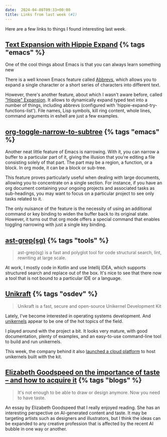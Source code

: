 ```yaml
---
date:  2024-04-08T09:33+00:00
title: Links from last week (#1)
---
```


Here are a few links to things I found interesting last week.

## [Text Expansion with Hippie Expand](https://www.masteringemacs.org/article/text-expansion-hippie-expand) {% tags "emacs" %}

One of the cool things about Emacs is that you can always learn something new

There is a well known Emacs feature called [Abbrevs](https://www.gnu.org/software/emacs/manual/html_node/emacs/Abbrevs.html),
which allows you to expand a single character or a short series of characters into different text.

However, there's another feature, about which I wasn't aware before, called ["Hippie" Expansion](https://www.gnu.org/software/emacs/manual/html_node/autotype/Hippie-Expand.html#Hippie-Expand).
It allows to dynamically expand typed text into a number of things, including abbrevs (configured with 'hippie-expand-try-functions-list').
File names, Lisp symbols, kill ring content, whole lines, command arguments in eshell are just a few examples.

## [org-toggle-narrow-to-subtree](https://taonaw.com/2024/04/03/another-little-gem.html) {% tags "emacs" %}

Another neat little feature of Emacs is narrowing.
With it, you can narrow a buffer to a particular part of it, giving the illusion that you're editing a file consisting solely of that part.
The part may be a region, a function, or a block.
In org mode, it can be a block or sub-tree.

This feature proves particularly useful when dealing with large documents, allowing you to concentrate on a single section.
For instance, if you have an org document containing your ongoing projects and associated tasks as sub-headings, you may want to focus on a particular project to see only tasks related to it.

The only nuisance of the feature is the necessity of using an additional command or key binding to widen the buffer back to its original state.
However, it turns out that org mode offers a special command that enables toggling narrowing with just a single key binding.

## [ast-grep(sg)](https://ast-grep.github.io/) {% tags "tools" %}

> ast-grep(sg) is a fast and polyglot tool for code structural search, lint, rewriting at large scale.

At work, I mostly code in Kotlin and use Intellij IDEA, which supports structured search and replace out of the box.
It's nice to see that there now a tool that is not bound to a particular IDE or a language.

## [Unikraft](https://unikraft.org/) {% tags "osdev" %}

> Unikraft is a fast, secure and open-source Unikernel Development Kit

Lately, I've become interested in operating systems development. And [unikernels](https://en.wikipedia.org/wiki/Unikernel) appear to be one of the hot topics of the field.

I played around with the project a bit.
It looks very mature, with good documentation, plenty of examples, and an easy-to-use command-line tool to build and run unikernels.

This week, the company behind it also [launched a cloud platform](https://unikraft.io/blog/kraftcloud/) to host unikernels built with the kit.

## [Elizabeth Goodspeed on the importance of taste – and how to acquire it](https://www.itsnicethat.com/articles/elizabeth-goodspeed-column-taste-technology-art-280224) {% tags "blogs" %}

> It's not enough to be able to draw or design anymore. Now you need to have taste.

An essay by Elizabeth Goodspeed that I really enjoyed reading.
She has an interesting perspective on AI-generated content and taste.
It may be targeting artists such as designers and illustrators,
but I think the ideas can be expanded to any creative profession that is affected by the recent AI bubble in one way or another.
